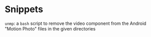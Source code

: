# Snippets

`unmp`: a `bash` script to remove the video component from the Android "Motion Photo" files in the given directories
